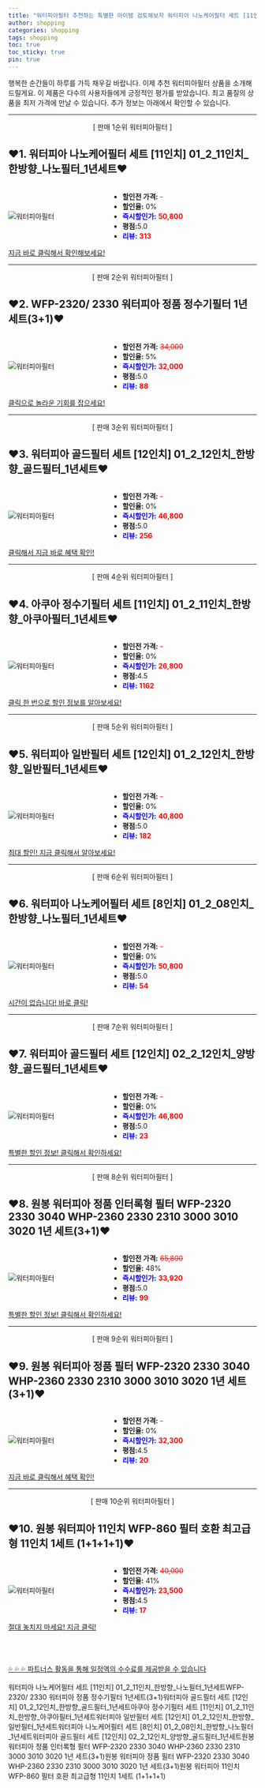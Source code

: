 ```yaml
---
title: "워터피아필터 추천하는 특별한 아이템 검토해보자 워터피아 나노케어필터 세트 [11인치] 01_2_11인치_한방향_나노필터_1년세트"
author: shopping
categories: shopping
tags: shopping
toc: true
toc_sticky: true
pin: true
---
```

행복한 순간들이 하루를 가득 채우길 바랍니다. 이제 추천 워터피아필터 상품을 소개해드릴게요. 이 제품은 다수의 사용자들에게 긍정적인 평가를 받았습니다. 최고 품질의 상품을 최저 가격에 만날 수 있습니다. 추가 정보는 아래에서 확인할 수 있습니다.

---
<p class="toplist" style="margin: 0 auto; display: block; width: fit-content;">[ 판매 1순위 워터피아필터 ]</p>

<h2><strong>❤️1. 워터피아 나노케어필터 세트 [11인치] 01_2_11인치_한방향_나노필터_1년세트❤️</strong></h2>

<div style="display: flex; align-items: center;">
    <div style="flex: 0.4;">
        <img src="https://thumbnail10.coupangcdn.com/thumbnails/remote/230x230ex/image/vendor_inventory/99a5/4508d07be15bb103b56286eae5f9e40aeb3a3564ead595c34a6a4da365e2.jpg" alt="워터피아필터" style="max-width: 100%;">
    </div>
    <div style="flex: 0.6; margin-left: 10px;">
        <ul>
            <li><strong>할인전 가격:</strong> <del style="color: red;">-</del></li>
            <li><strong>할인율:</strong> 0%</li>
            <li><span style='color:blue'><strong>즉시할인가:</strong></span> <span style='color:red'><strong>50,800</strong></span></li>
            <li><strong>평점:</strong>5.0</li>
            <li><span style='color:blue'><strong>리뷰:</strong></span> <span style='color:red'><strong>313</strong></span></li>
        </ul>
    </div>
</div>
<div class="center">
    <a href="https://William4Davisa.github.io?lptag=AF9450613&subid=githubio&pageKey=7765095550&traceid=V0-153&itemId=20949263413&vendorItemId=5590660651" class="myButton">
        지금 바로 클릭해서 확인해보세요!
    </a>
</div>


---
<p class="toplist" style="margin: 0 auto; display: block; width: fit-content;">[ 판매 2순위 워터피아필터 ]</p>

<h2><strong>❤️2. WFP-2320/ 2330 워터피아 정품 정수기필터 1년세트(3+1)❤️</strong></h2>

<div style="display: flex; align-items: center;">
    <div style="flex: 0.4;">
        <img src="https://thumbnail7.coupangcdn.com/thumbnails/remote/230x230ex/image/vendor_inventory/57ea/8c7630c145e5e4b3f2ad6b4ef12d3d3b23636e482b407932849137d64152.jpg" alt="워터피아필터" style="max-width: 100%;">
    </div>
    <div style="flex: 0.6; margin-left: 10px;">
        <ul>
            <li><strong>할인전 가격:</strong> <del style="color: red;">34,000</del></li>
            <li><strong>할인율:</strong> 5%</li>
            <li><span style='color:blue'><strong>즉시할인가:</strong></span> <span style='color:red'><strong>32,000</strong></span></li>
            <li><strong>평점:</strong>5.0</li>
            <li><span style='color:blue'><strong>리뷰:</strong></span> <span style='color:red'><strong>88</strong></span></li>
        </ul>
    </div>
</div>
<div class="center">
    <a href="https://William4Davisa.github.io?lptag=AF9450613&subid=githubio&pageKey=5776061281&traceid=V0-153&itemId=9829051038&vendorItemId=77112543415" class="myButton">
        클릭으로 놀라운 기회를 잡으세요!
    </a>
</div>


---
<p class="toplist" style="margin: 0 auto; display: block; width: fit-content;">[ 판매 3순위 워터피아필터 ]</p>

<h2><strong>❤️3. 워터피아 골드필터 세트 [12인치] 01_2_12인치_한방향_골드필터_1년세트❤️</strong></h2>

<div style="display: flex; align-items: center;">
    <div style="flex: 0.4;">
        <img src="https://thumbnail7.coupangcdn.com/thumbnails/remote/230x230ex/image/vendor_inventory/f1f4/efe5134e62c364c78647366dbd679acc9e4e67d2759265a779c2586c3340.jpg" alt="워터피아필터" style="max-width: 100%;">
    </div>
    <div style="flex: 0.6; margin-left: 10px;">
        <ul>
            <li><strong>할인전 가격:</strong> <del style="color: red;">-</del></li>
            <li><strong>할인율:</strong> 0%</li>
            <li><span style='color:blue'><strong>즉시할인가:</strong></span> <span style='color:red'><strong>46,800</strong></span></li>
            <li><strong>평점:</strong>5.0</li>
            <li><span style='color:blue'><strong>리뷰:</strong></span> <span style='color:red'><strong>256</strong></span></li>
        </ul>
    </div>
</div>
<div class="center">
    <a href="https://William4Davisa.github.io?lptag=AF9450613&subid=githubio&pageKey=5510809942&traceid=V0-153&itemId=8589171097&vendorItemId=5586154666" class="myButton">
        클릭해서 지금 바로 혜택 확인!
    </a>
</div>


---
<p class="toplist" style="margin: 0 auto; display: block; width: fit-content;">[ 판매 4순위 워터피아필터 ]</p>

<h2><strong>❤️4. 아쿠아 정수기필터 세트 [11인치] 01_2_11인치_한방향_아쿠아필터_1년세트❤️</strong></h2>

<div style="display: flex; align-items: center;">
    <div style="flex: 0.4;">
        <img src="https://thumbnail7.coupangcdn.com/thumbnails/remote/230x230ex/image/vendor_inventory/7d09/d866767e2d040b4d8c3db9673b5111ad2b7fd9208fcbfbf48fca4e30c313.jpg" alt="워터피아필터" style="max-width: 100%;">
    </div>
    <div style="flex: 0.6; margin-left: 10px;">
        <ul>
            <li><strong>할인전 가격:</strong> <del style="color: red;">-</del></li>
            <li><strong>할인율:</strong> 0%</li>
            <li><span style='color:blue'><strong>즉시할인가:</strong></span> <span style='color:red'><strong>26,800</strong></span></li>
            <li><strong>평점:</strong>4.5</li>
            <li><span style='color:blue'><strong>리뷰:</strong></span> <span style='color:red'><strong>1162</strong></span></li>
        </ul>
    </div>
</div>
<div class="center">
    <a href="https://William4Davisa.github.io?lptag=AF9450613&subid=githubio&pageKey=7813842138&traceid=V0-153&itemId=21203390064&vendorItemId=5569127066" class="myButton">
        클릭 한 번으로 할인 정보를 알아보세요!
    </a>
</div>


---
<p class="toplist" style="margin: 0 auto; display: block; width: fit-content;">[ 판매 5순위 워터피아필터 ]</p>

<h2><strong>❤️5. 워터피아 일반필터 세트 [12인치] 01_2_12인치_한방향_일반필터_1년세트❤️</strong></h2>

<div style="display: flex; align-items: center;">
    <div style="flex: 0.4;">
        <img src="https://thumbnail7.coupangcdn.com/thumbnails/remote/230x230ex/image/vendor_inventory/e658/f79c80328e36c02bb80352b1a881bc0c977283c31306b6d044b24477fa78.jpg" alt="워터피아필터" style="max-width: 100%;">
    </div>
    <div style="flex: 0.6; margin-left: 10px;">
        <ul>
            <li><strong>할인전 가격:</strong> <del style="color: red;">-</del></li>
            <li><strong>할인율:</strong> 0%</li>
            <li><span style='color:blue'><strong>즉시할인가:</strong></span> <span style='color:red'><strong>40,800</strong></span></li>
            <li><strong>평점:</strong>5.0</li>
            <li><span style='color:blue'><strong>리뷰:</strong></span> <span style='color:red'><strong>182</strong></span></li>
        </ul>
    </div>
</div>
<div class="center">
    <a href="https://William4Davisa.github.io?lptag=AF9450613&subid=githubio&pageKey=7281463393&traceid=V0-153&itemId=18591405001&vendorItemId=5585704737" class="myButton">
        최대 할인! 지금 클릭해서 알아보세요!
    </a>
</div>


---
<p class="toplist" style="margin: 0 auto; display: block; width: fit-content;">[ 판매 6순위 워터피아필터 ]</p>

<h2><strong>❤️6. 워터피아 나노케어필터 세트 [8인치] 01_2_08인치_한방향_나노필터_1년세트❤️</strong></h2>

<div style="display: flex; align-items: center;">
    <div style="flex: 0.4;">
        <img src="https://thumbnail7.coupangcdn.com/thumbnails/remote/230x230ex/image/vendor_inventory/e921/31e456996831fba5cfab19a6be293efea84359b7e080f3d111d9f6d4a8e0.jpg" alt="워터피아필터" style="max-width: 100%;">
    </div>
    <div style="flex: 0.6; margin-left: 10px;">
        <ul>
            <li><strong>할인전 가격:</strong> <del style="color: red;">-</del></li>
            <li><strong>할인율:</strong> 0%</li>
            <li><span style='color:blue'><strong>즉시할인가:</strong></span> <span style='color:red'><strong>50,800</strong></span></li>
            <li><strong>평점:</strong>5.0</li>
            <li><span style='color:blue'><strong>리뷰:</strong></span> <span style='color:red'><strong>54</strong></span></li>
        </ul>
    </div>
</div>
<div class="center">
    <a href="https://William4Davisa.github.io?lptag=AF9450613&subid=githubio&pageKey=6734790923&traceid=V0-153&itemId=15702485007&vendorItemId=5590635817" class="myButton">
        시간이 없습니다! 바로 클릭!
    </a>
</div>


---
<p class="toplist" style="margin: 0 auto; display: block; width: fit-content;">[ 판매 7순위 워터피아필터 ]</p>

<h2><strong>❤️7. 워터피아 골드필터 세트 [12인치] 02_2_12인치_양방향_골드필터_1년세트❤️</strong></h2>

<div style="display: flex; align-items: center;">
    <div style="flex: 0.4;">
        <img src="https://thumbnail10.coupangcdn.com/thumbnails/remote/230x230ex/image/vendor_inventory/5471/60322a207fa0f8734d79c4fa8c0441767f99664840793289e0268f611962.jpg" alt="워터피아필터" style="max-width: 100%;">
    </div>
    <div style="flex: 0.6; margin-left: 10px;">
        <ul>
            <li><strong>할인전 가격:</strong> <del style="color: red;">-</del></li>
            <li><strong>할인율:</strong> 0%</li>
            <li><span style='color:blue'><strong>즉시할인가:</strong></span> <span style='color:red'><strong>46,800</strong></span></li>
            <li><strong>평점:</strong>5.0</li>
            <li><span style='color:blue'><strong>리뷰:</strong></span> <span style='color:red'><strong>23</strong></span></li>
        </ul>
    </div>
</div>
<div class="center">
    <a href="https://William4Davisa.github.io?lptag=AF9450613&subid=githubio&pageKey=6734790936&traceid=V0-153&itemId=15702485038&vendorItemId=5586154675" class="myButton">
        특별한 할인 정보! 클릭해서 확인하세요!
    </a>
</div>


---
<p class="toplist" style="margin: 0 auto; display: block; width: fit-content;">[ 판매 8순위 워터피아필터 ]</p>

<h2><strong>❤️8. 원봉 워터피아 정품 인터록형 필터 WFP-2320 2330 3040 WHP-2360 2330 2310 3000 3010 3020 1년 세트(3+1)❤️</strong></h2>

<div style="display: flex; align-items: center;">
    <div style="flex: 0.4;">
        <img src="https://thumbnail9.coupangcdn.com/thumbnails/remote/230x230ex/image/vendor_inventory/b700/fed70632567072bd87c9a6b8b7a6c642b0fab72bfb1d01a15bf754a3ac5b.png" alt="워터피아필터" style="max-width: 100%;">
    </div>
    <div style="flex: 0.6; margin-left: 10px;">
        <ul>
            <li><strong>할인전 가격:</strong> <del style="color: red;">65,800</del></li>
            <li><strong>할인율:</strong> 48%</li>
            <li><span style='color:blue'><strong>즉시할인가:</strong></span> <span style='color:red'><strong>33,920</strong></span></li>
            <li><strong>평점:</strong>5.0</li>
            <li><span style='color:blue'><strong>리뷰:</strong></span> <span style='color:red'><strong>99</strong></span></li>
        </ul>
    </div>
</div>
<div class="center">
    <a href="https://William4Davisa.github.io?lptag=AF9450613&subid=githubio&pageKey=6455082517&traceid=V0-153&itemId=14028471970&vendorItemId=81276871032" class="myButton">
        특별한 할인 정보! 클릭해서 확인하세요!
    </a>
</div>


---
<p class="toplist" style="margin: 0 auto; display: block; width: fit-content;">[ 판매 9순위 워터피아필터 ]</p>

<h2><strong>❤️9. 원봉 워터피아 정품 필터 WFP-2320 2330 3040 WHP-2360 2330 2310 3000 3010 3020 1년 세트(3+1)❤️</strong></h2>

<div style="display: flex; align-items: center;">
    <div style="flex: 0.4;">
        <img src="https://thumbnail9.coupangcdn.com/thumbnails/remote/230x230ex/image/vendor_inventory/4603/c7b8fd2a5cf65c353901bef2bfd4c4f466bdeb6c4275aefe7016168b5302.jpg" alt="워터피아필터" style="max-width: 100%;">
    </div>
    <div style="flex: 0.6; margin-left: 10px;">
        <ul>
            <li><strong>할인전 가격:</strong> <del style="color: red;">-</del></li>
            <li><strong>할인율:</strong> 0%</li>
            <li><span style='color:blue'><strong>즉시할인가:</strong></span> <span style='color:red'><strong>32,300</strong></span></li>
            <li><strong>평점:</strong>4.5</li>
            <li><span style='color:blue'><strong>리뷰:</strong></span> <span style='color:red'><strong>20</strong></span></li>
        </ul>
    </div>
</div>
<div class="center">
    <a href="https://William4Davisa.github.io?lptag=AF9450613&subid=githubio&pageKey=7829859432&traceid=V0-153&itemId=21293032529&vendorItemId=88352895402" class="myButton">
        지금 바로 클릭해서 혜택 확인!
    </a>
</div>


---
<p class="toplist" style="margin: 0 auto; display: block; width: fit-content;">[ 판매 10순위 워터피아필터 ]</p>

<h2><strong>❤️10. 원봉 워터피아 11인치 WFP-860 필터 호환 최고급형 11인치 1세트 (1+1+1+1)❤️</strong></h2>

<div style="display: flex; align-items: center;">
    <div style="flex: 0.4;">
        <img src="https://thumbnail9.coupangcdn.com/thumbnails/remote/230x230ex/image/vendor_inventory/58be/450baa16e3cc89a3e60652015db5d4a4b66c99c7ba9a306e2030e5fab3a5.jpg" alt="워터피아필터" style="max-width: 100%;">
    </div>
    <div style="flex: 0.6; margin-left: 10px;">
        <ul>
            <li><strong>할인전 가격:</strong> <del style="color: red;">40,000</del></li>
            <li><strong>할인율:</strong> 41%</li>
            <li><span style='color:blue'><strong>즉시할인가:</strong></span> <span style='color:red'><strong>23,500</strong></span></li>
            <li><strong>평점:</strong>4.5</li>
            <li><span style='color:blue'><strong>리뷰:</strong></span> <span style='color:red'><strong>17</strong></span></li>
        </ul>
    </div>
</div>
<div class="center">
    <a href="https://William4Davisa.github.io?lptag=AF9450613&subid=githubio&pageKey=7672822396&traceid=V0-153&itemId=20472834161&vendorItemId=83803603967" class="myButton">
        절대 놓치지 마세요! 지금 클릭!
    </a>
</div>

<br><br><br>[💦 💦 💦 파트너스 활동을 통해 일정액의 수수료를 제공받을 수 있습니다](https://link.coupang.com/a/bcpT2c)<br><br>워터피아 나노케어필터 세트 [11인치] 01_2_11인치_한방향_나노필터_1년세트WFP-2320/ 2330 워터피아 정품 정수기필터 1년세트(3+1)워터피아 골드필터 세트 [12인치] 01_2_12인치_한방향_골드필터_1년세트아쿠아 정수기필터 세트 [11인치] 01_2_11인치_한방향_아쿠아필터_1년세트워터피아 일반필터 세트 [12인치] 01_2_12인치_한방향_일반필터_1년세트워터피아 나노케어필터 세트 [8인치] 01_2_08인치_한방향_나노필터_1년세트워터피아 골드필터 세트 [12인치] 02_2_12인치_양방향_골드필터_1년세트원봉 워터피아 정품 인터록형 필터 WFP-2320 2330 3040 WHP-2360 2330 2310 3000 3010 3020 1년 세트(3+1)원봉 워터피아 정품 필터 WFP-2320 2330 3040 WHP-2360 2330 2310 3000 3010 3020 1년 세트(3+1)원봉 워터피아 11인치 WFP-860 필터 호환 최고급형 11인치 1세트 (1+1+1+1)